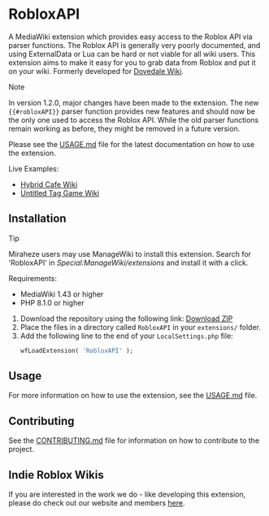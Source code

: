 # RobloxAPI

A MediaWiki extension which provides easy access to the Roblox API via parser functions. The Roblox API is generally
very poorly documented, and using ExternalData or Lua can be hard or not viable for all wiki users. This extension aims
to make it easy for you to grab data from Roblox and put it on your wiki. Formerly developed
for [Dovedale Wiki](https://github.com/dovedalewiki).

> [!NOTE]
> In version 1.2.0, major changes have been made to the extension. The new `{{#robloxAPI}}` parser function provides new
> features and should now be the only one used to access the Roblox API. While the old parser functions remain working
> as before, they might be removed in a future version.
>
> Please see the [USAGE.md](USAGE.md#Migrating-from-the-old-parser-functions) file for the latest documentation on how
> to use the extension.

Live Examples:

* [Hybrid Cafe Wiki](https://hybridcafe.wiki/)
* [Untitled Tag Game Wiki](https://utg.miraheze.org/)

## Installation

> [!TIP]
> Miraheze users may use ManageWiki to install this extension. Search for 'RobloxAPI' in *Special:ManageWiki/extensions*
> and install it with a click.

Requirements:
* MediaWiki 1.43 or higher
* PHP 8.1.0 or higher

1. Download the repository using the following
   link: [Download ZIP](https://github.com/Roblox-Indie-Wikis/mediawiki-extensions-RobloxAPI/archive/master.zip)
2. Place the files in a directory called `RobloxAPI` in your `extensions/` folder.
3. Add the following line to the end of your `LocalSettings.php` file:
    ```php
    wfLoadExtension( 'RobloxAPI' );
    ```

## Usage

For more information on how to use the extension, see the [USAGE.md](USAGE.md) file.

## Contributing

See the [CONTRIBUTING.md](CONTRIBUTING.md) file for information on how to contribute to the project.

## Indie Roblox Wikis 
If you are interested in the work we do - like developing this extension, please do check out our website and members [here](https://indierobloxwikis.org). 
